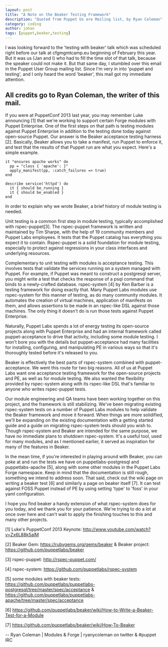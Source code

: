 ```yaml
---
layout: post
title: "A Note on the Beaker Testing Framework"
description: "Quoted from Puppet Us ere Mailing list, by Ryan Coleman"
category: coding
author: johan
tags: [puppet,beaker,testing]
---
```


I was looking forward to the 'testing with beaker' talk which was scheduled right before our talk at cfgmgmtcamp.eu beginning of February this year. But it was us (Jan and I) who had to fill the time slot of that talk, because the speaker could not make it.  But that same day, I stumbled over this email in the Puppet User Group mailing list.  Since I'm very in into 'puppet and testing', and I only heard the word 'beaker', this mail got my immediate attention.

<!--more-->

All credits go to Ryan Coleman, the writer of this mail.
----------------------------------------------------------------------------
If you were at PuppetConf 2013 last year, you may remember Luke announcing
[1] that we're working to support certain Forge modules with Puppet
Enterprise. One of the first steps on that path is testing modules against
Puppet Enterprise in addition to the testing done today against open-source
Puppet. Our answer is the Beaker acceptance testing harness [2]. Basically,
Beaker allows you to take a manifest, run Puppet to enforce it, and test
that the results of that Puppet run are what you expect. Here's a simple
example.

    it "ensures apache works" do
      pp = "class { 'apache': }"
      apply_manifest(pp, :catch_failures => true)
    end

    describe service('httpd') do
      it { should be_running }
      it { should be_enabled }
    end

In order to explain why we wrote Beaker, a brief history of module testing
is needed.

Unit testing is a common first step in module testing, typically
accomplished with rspec-puppet[3]. The rspec-puppet framework is written
and maintained by Tim Sharpe, with the help of 19 community members and
Puppet Labs employees. It tests that the Puppet catalog has everything you
expect it to contain. Rspec-puppet is a solid foundation for module
testing, especially to protect against regressions in your class interfaces
and underlying resources.

Complementary to unit testing with modules is acceptance testing. This
involves tests that validate the services running on a system managed with
Puppet. For example, if Puppet was meant to construct a postgresql server,
you might write a test that checks the response of a psql command that
binds to a newly-crafted database. rspec-system [4] by Ken Barber is a
testing framework for doing exactly that. Many Puppet Labs modules use
rspec-system for this manner of testing, as do many community modules. It
automates the creation of virtual machines, application of manifests on
them, and allows assertions to be made in an rspec-like DSL against those
machines. The only thing it doesn't do is run those tests against Puppet
Enterprise.

Naturally, Puppet Labs spends a lot of energy testing its open-source
projects along with Puppet Enterprise and had an internal framework called
puppet-acceptance to drive that activity, including some module testing. I
won't bore you with the details but puppet-acceptance had many facilities
for installing, configuring, and manipulating PE in various ways so that
it's thoroughly tested before it's released to you.

Beaker is effectively the best parts of rspec-system combined with
puppet-acceptance. We went this route for two big reasons. All of us at
Puppet Labs want one acceptance testing framework for the open-source
projects and PE, as well as for module testing. We also wanted the
flexibility provided by rspec-system along with its rspec-like DSL that's
familiar to anyone who writes rspec-puppet tests.

Our module engineering and QA teams have been working together on this
project, and the framework is still stabilizing. We've been migrating
existing rspec-system tests on a number of Puppet Labs modules to help
validate the Beaker framework and move it forward. When things are more
solidified, we'll be expanding on the existing documentation with a getting
started guide and a guide on migrating rspec-system tests should you wish
to. Though rspec-system and Beaker are intended for the same purpose, we
have no immediate plans to shutdown rspec-system. It's a useful tool, used
for many modules, and as I mentioned earlier, it served as inspiration for
many of the features in Beaker.

In the mean time, if you're interested in playing around with Beaker, you
can poke at and run the tests we have on puppetlabs-postgresql and
puppetlabs-apache [5], along with some other modules in the Puppet Labs
Forge namespace. Keep in mind that the documentation is still rough,
something we intend to address soon. That said, check out the wiki page on
writing a beaker test [6] and similarly a page on beaker itself [7].  It
can test against FOSS Puppet instead of PE by using setting 'type' to
'foss' in your yaml configuration.

I hope you find beaker a handy extension of what rspec-system does for you
today, and we thank you for your patience. We're trying to do a lot at once
over here and can't wait to apply the finishing touches to this and many
other projects.


[1] Luke's PuppetConf 2013 Keynote: http://www.youtube.com/watch?v=Zx6L88k5alM

[2] Beaker Gem: https://rubygems.org/gems/beaker & Beaker project: https://github.com/puppetlabs/beaker

[3] rspec-puppet: http://rspec-puppet.com/

[4] rspec-system: https://github.com/puppetlabs/rspec-system

[5] some modules with beaker tests: https://github.com/puppetlabs/puppetlabs-postgresql/tree/master/spec/acceptance & https://github.com/puppetlabs/puppetlabs-apache/tree/master/spec/acceptance

[6] https://github.com/puppetlabs/beaker/wiki/How-to-Write-a-Beaker-Test-for-a-Module

[7] https://github.com/puppetlabs/beaker/wiki/How-To-Beaker


--
Ryan Coleman | Modules & Forge | ryanycoleman on twitter & #puppet IRC
